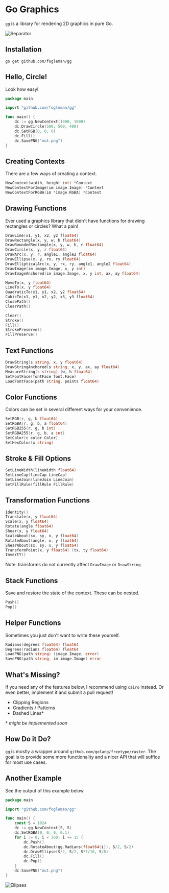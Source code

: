 # Go Graphics

`gg` is a library for rendering 2D graphics in pure Go.

![Separator](http://i.imgur.com/fsUvnPB.png)

## Installation

    go get github.com/fogleman/gg

## Hello, Circle!

Look how easy!

```go
package main

import "github.com/fogleman/gg"

func main() {
    dc := gg.NewContext(1000, 1000)
    dc.DrawCircle(500, 500, 400)
    dc.SetRGB(0, 0, 0)
    dc.Fill()
    dc.SavePNG("out.png")
}
```

## Creating Contexts

There are a few ways of creating a context.

```go
NewContext(width, height int) *Context
NewContextForImage(im image.Image) *Context
NewContextForRGBA(im *image.RGBA) *Context
```

## Drawing Functions

Ever used a graphics library that didn't have functions for drawing rectangles
or circles? What a pain!

```go
DrawLine(x1, y1, x2, y2 float64)
DrawRectangle(x, y, w, h float64)
DrawRoundedRectangle(x, y, w, h, r float64)
DrawCircle(x, y, r float64)
DrawArc(x, y, r, angle1, angle2 float64)
DrawEllipse(x, y, rx, ry float64)
DrawEllipticalArc(x, y, rx, ry, angle1, angle2 float64)
DrawImage(im image.Image, x, y int)
DrawImageAnchored(im image.Image, x, y int, ax, ay float64)

MoveTo(x, y float64)
LineTo(x, y float64)
QuadraticTo(x1, y1, x2, y2 float64)
CubicTo(x1, y1, x2, y2, x3, y3 float64)
ClosePath()
ClearPath()

Clear()
Stroke()
Fill()
StrokePreserve()
FillPreserve()
```

## Text Functions

```go
DrawString(s string, x, y float64)
DrawStringAnchored(s string, x, y, ax, ay float64)
MeasureString(s string) (w, h float64)
SetFontFace(fontFace font.Face)
LoadFontFace(path string, points float64)
```

## Color Functions

Colors can be set in several different ways for your convenience.

```go
SetRGB(r, g, b float64)
SetRGBA(r, g, b, a float64)
SetRGB255(r, g, b int)
SetRGBA255(r, g, b, a int)
SetColor(c color.Color)
SetHexColor(x string)
```

## Stroke & Fill Options

```go
SetLineWidth(lineWidth float64)
SetLineCap(lineCap LineCap)
SetLineJoin(lineJoin LineJoin)
SetFillRule(fillRule FillRule)
```

## Transformation Functions

```go
Identity()
Translate(x, y float64)
Scale(x, y float64)
Rotate(angle float64)
Shear(x, y float64)
ScaleAbout(sx, sy, x, y float64)
RotateAbout(angle, x, y float64)
ShearAbout(sx, sy, x, y float64)
TransformPoint(x, y float64) (tx, ty float64)
InvertY()
```

Note: transforms do not currently affect `DrawImage` or `DrawString`.

## Stack Functions

Save and restore the state of the context. These can be nested.

```go
Push()
Pop()
```

## Helper Functions

Sometimes you just don't want to write these yourself.

```go
Radians(degrees float64) float64
Degrees(radians float64) float64
LoadPNG(path string) (image.Image, error)
SavePNG(path string, im image.Image) error
```

## What's Missing?

If you need any of the features below, I recommend using `cairo` instead. Or
even better, implement it and submit a pull request!

- Clipping Regions
- Gradients / Patterns
- Dashed Lines\*

\* *might be implemented soon*

## How Do it Do?

`gg` is mostly a wrapper around `github.com/golang/freetype/raster`. The goal
is to provide some more functionality and a nicer API that will suffice for
most use cases.

## Another Example

See the output of this example below.

```go
package main

import "github.com/fogleman/gg"

func main() {
	const S = 1024
	dc := gg.NewContext(S, S)
	dc.SetRGBA(0, 0, 0, 0.1)
	for i := 0; i < 360; i += 15 {
		dc.Push()
		dc.RotateAbout(gg.Radians(float64(i)), S/2, S/2)
		dc.DrawEllipse(S/2, S/2, S*7/16, S/8)
		dc.Fill()
		dc.Pop()
	}
	dc.SavePNG("out.png")
}
```

![Ellipses](http://i.imgur.com/J9CBZef.png)
